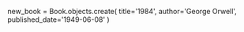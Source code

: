 new_book = Book.objects.create(
    title='1984',
    author='George Orwell',
    published_date='1949-06-08'
)